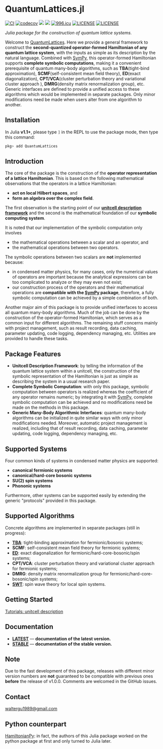 # QuantumLattices.jl

[![CI][main-ci-img]][main-ci-url]
[![codecov][codecov-img]][codecov-url]
[![][docs-latest-img]][docs-latest-url]
[![][docs-stable-img]][docs-stable-url]
[![996.icu](https://img.shields.io/badge/link-996.icu-red.svg)](https://996.icu)
[![LICENSE](https://img.shields.io/badge/License-Apache%202.0-blue.svg)](https://opensource.org/licenses/Apache-2.0)
[![LICENSE](https://img.shields.io/badge/license-Anti%20996-blue.svg)](https://github.com/996icu/996.ICU/blob/master/LICENSE)

*Julia package for the construction of quantum lattice systems.*

Welcome to [QuantumLattices](https://github.com/Quantum-Many-Body/QuantumLattices.jl). Here we provide a general framework to construct the **second-quantized operator-formed Hamiltonian of any quantum lattice system**, with the inputs as simple as its description by the natural language. Combined with [SymPy](https://github.com/JuliaPy/SymPy.jl), this operator-formed Hamiltonian supports **complete symbolic computations**, making it a convenient prerequisite of quantum many-body algorithms, such as **TBA**(tight-bind approximation), **SCMF**(self-consistent mean field theory), **ED**(exact diagonalization), **CPT/VCA**(cluster perturbation theory and variational cluster approach ), **DMRG**(density matrix renormalization group), etc. Generic interfaces are defined to provide a unified access to these algorithms which would be implemented in separate packages. Only minor modifications need be made when users alter from one algorithm to another.

## Installation

In Julia **v1.1+**, please type `]` in the REPL to use the package mode, then type this command:

```julia
pkg> add QuantumLattices
```

## Introduction

The core of the package is the construction of the **operator representation of a lattice Hamiltonian**. This is based on the following mathematical observations that the operators in a lattice Hamiltonian:
* **act on local Hilbert spaces**, and
* **form an algebra over the complex field**.

The first observation is the starting point of our [**unitcell description framework**](https://quantum-many-body.github.io/QuantumLattices.jl/dev/tutorials/UnitcellDescription/Introduction/) and the second is the mathematical foundation of our **symbolic computing system**.

It is noted that our implementation of the symbolic computation only involves
* the mathematical operations between a scalar and an operator, and
* the mathematical operations between two operators.

The symbolic operations between two scalars are **not** implemented because:
* in condensed matter physics, for many cases, only the numerical values of operators are important because the analytical expressions can be too complicated to analyze or they may even not exist;
* our construction process of the operators and their mathematical operations are **compatible with the [SymPy](https://github.com/JuliaPy/SymPy.jl) package**, therefore, a fully symbolic computation can be achieved by a simple combination of both.

Another major aim of this package is to provide unified interfaces to access all quantum many-body algorithms. Much of the job can be done by the construction of the operator-formed Hamiltonian, which serves as a common input for different algorithms. The remaining stuff concerns mainly with project management, such as result recording, data caching, parameter updating, code logging, dependency managing, etc. Utilities are provided to handle these tasks.

## Package Features

* **Unitcell Description Framework**: by telling the information of the quantum lattice system within a unitcell, the construction of the symbolic representation of the Hamiltonian is just as simple as describing the system in a usual research paper.
* **Complete Symbolic Computation**: with only this package, symbolic computation between operators is realized whereas the coefficient of any operator remains numeric; by integrating it with [SymPy](https://github.com/JuliaPy/SymPy.jl), complete symbolic computation can be achieved and no modifications need be made on the methods in this package.
* **Generic Many-Body Algorithmic Interfaces**: quantum many-body algorithms can be initialized in quite similar ways with only minor modifications needed. Moreover, automatic project management is realized, including that of result recording, data caching, parameter updating, code logging, dependency managing, etc.

## Supported Systems

Four common kinds of systems in condensed matter physics are supported:
* **canonical fermionic systems**
* **canonical/hard-core bosonic systems**
* **SU(2) spin systems**
* **Phononic systems**

Furthermore, other systems can be supported easily by extending the generic "protocols" provided in this package.

## Supported Algorithms

Concrete algorithms are implemented in separate packages (still in progress):
* **[TBA](https://github.com/Quantum-Many-Body/TightBindingApproximation.jl)**: tight-binding approximation for fermionic/bosonic systems;
* **SCMF**: self-consistent mean field theory for fermionic systems;
* **[ED](https://github.com/Quantum-Many-Body/ExactDiagonalization.jl)**: exact diagonalization for fermionic/hard-core-bosonic/spin systems;
* **CPT/VCA**: cluster perturbation theory and variational cluster approach for fermionic systems;
* **DMRG**: density matrix renormalization group for fermionic/hard-core-bosonic/spin systems;
* **[SWT](https://github.com/Quantum-Many-Body/SpinWaveTheory.jl)**: spin wave theory for local spin systems.

## Getting Started
[Tutorials: unitcell description](https://quantum-many-body.github.io/QuantumLattices.jl/dev/tutorials/UnitcellDescription/Introduction/)

## Documentation
- [**LATEST**][docs-latest-url] &mdash; **documentation of the latest version.**
- [**STABLE**][docs-stable-url] &mdash; **documentation of the stable version.**

## Note

Due to the fast development of this package, releases with different minor version numbers are **not** guaranteed to be compatible with previous ones **before** the release of v1.0.0. Comments are welcomed in the GitHub issues.

## Contact
waltergu1989@gmail.com

## Python counterpart
[HamiltonianPy](https://github.com/waltergu/HamiltonianPy): in fact, the authors of this Julia package worked on the python package at first and only turned to Julia later.

[main-ci-img]: https://github.com/Quantum-Many-Body/QuantumLattices.jl/actions/workflows/CI.yml/badge.svg
[main-ci-url]: https://github.com/Quantum-Many-Body/QuantumLattices.jl/actions/workflows/CI.yml
[codecov-img]: https://codecov.io/gh/Quantum-Many-Body/QuantumLattices.jl/branch/master/graph/badge.svg
[codecov-url]: https://codecov.io/gh/Quantum-Many-Body/QuantumLattices.jl
[docs-latest-img]: https://img.shields.io/badge/docs-latest-blue.svg
[docs-latest-url]: https://quantum-many-body.github.io/QuantumLattices.jl/latest/
[docs-stable-img]: https://img.shields.io/badge/docs-stable-blue.svg
[docs-stable-url]: https://quantum-many-body.github.io/QuantumLattices.jl/stable/

